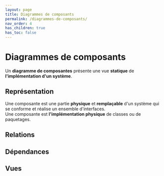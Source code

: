 ```yaml
---
layout: page
title: Diagrammes de composants
permalink: /diagrammes-de-composants/
nav_order: 4
has_children: true
has_toc: false
---
```



# Diagrammes de composants
Un **diagramme de composantes** présente une vue **statique** de **l'implémentation d'un système**.

## Représentation  
Une composante est une partie **physique** et **remplaçable** d'un système qui se conforme et réalise un ensemble d'interfaces.  
Une composante est **l'implémentation physique** de classes ou de paquetages.

## Relations

## Dépendances

## Vues